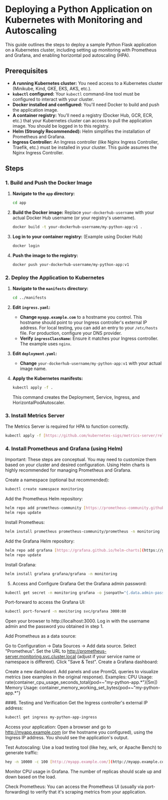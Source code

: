# Deploying a Python Application on Kubernetes with Monitoring and Autoscaling

This guide outlines the steps to deploy a sample Python Flask application on a Kubernetes cluster, including setting up monitoring with Prometheus and Grafana, and enabling horizontal pod autoscaling (HPA).

## Prerequisites

*   **A running Kubernetes cluster:**  You need access to a Kubernetes cluster (Minikube, Kind, GKE, EKS, AKS, etc.).
*   **`kubectl` configured:** Your `kubectl` command-line tool must be configured to interact with your cluster.
*   **Docker installed and configured:** You'll need Docker to build and push the application image.
*   **A container registry:** You'll need a registry (Docker Hub, GCR, ECR, etc.) that your Kubernetes cluster can access to pull the application image.  You should be logged in to this registry.
*   **Helm (Strongly Recommended):**  Helm simplifies the installation of Prometheus and Grafana.
*   **Ingress Controller:** An Ingress controller (like Nginx Ingress Controller, Traefik, etc.) must be installed in your cluster. This guide assumes the Nginx Ingress Controller.


## Steps

### 1. Build and Push the Docker Image

1.  **Navigate to the `app` directory:**

    ```bash
    cd app
    ```

2.  **Build the Docker image:**  Replace `your-dockerhub-username` with your actual Docker Hub username (or your registry's username).

    ```bash
    docker build -t your-dockerhub-username/my-python-app:v1 .
    ```

3.  **Log in to your container registry:** (Example using Docker Hub)

    ```bash
    docker login
    ```

4.  **Push the image to the registry:**

    ```bash
    docker push your-dockerhub-username/my-python-app:v1
    ```

### 2. Deploy the Application to Kubernetes

1.  **Navigate to the `manifests` directory:**

    ```bash
    cd ../manifests
    ```

2.  **Edit `ingress.yaml`:**
    *   **Change `myapp.example.com`** to a hostname you control.  This hostname should point to your Ingress controller's external IP address.  For local testing, you can add an entry to your `/etc/hosts` file.  For production, configure your DNS provider.
    *   **Verify `ingressClassName`:** Ensure it matches your Ingress controller.  The example uses `nginx`.

3.  **Edit `deployment.yaml`:**
    *    **Change**  `your-dockerhub-username/my-python-app:v1` with your actual image name.

4.  **Apply the Kubernetes manifests:**

    ```bash
    kubectl apply -f .
    ```
    This command creates the Deployment, Service, Ingress, and HorizontalPodAutoscaler.

### 3. Install Metrics Server

The Metrics Server is required for HPA to function correctly.

```bash
kubectl apply -f [https://github.com/kubernetes-sigs/metrics-server/releases/latest/download/components.yaml](https://github.com/kubernetes-sigs/metrics-server/releases/latest/download/components.yaml)
```



### 4. Install Prometheus and Grafana (using Helm)
Important: These steps are conceptual.  You may need to customize them based on your cluster and desired configuration.  Using Helm charts is highly recommended for managing Prometheus and Grafana.

Create a namespace (optional but recommended):

```bash
kubectl create namespace monitoring
```
Add the Prometheus Helm repository:

```bash
helm repo add prometheus-community [https://prometheus-community.github.io/helm-charts](https://prometheus-community.github.io/helm-charts)
helm repo update
```
Install Prometheus:

```bash
helm install prometheus prometheus-community/prometheus -n monitoring
```
Add the Grafana Helm repository:

```bash
helm repo add grafana [https://grafana.github.io/helm-charts](https://grafana.github.io/helm-charts)
helm repo update
```

Install Grafana:

```bash
helm install grafana grafana/grafana -n monitoring
```
5. Access and Configure Grafana
Get the Grafana admin password:

```bash
kubectl get secret -n monitoring grafana -o jsonpath="{.data.admin-password}" | base64 --decode ; echo
```
Port-forward to access the Grafana UI:

```bash
kubectl port-forward -n monitoring svc/grafana 3000:80
```

Open your browser to http://localhost:3000.  Log in with the username admin and the password you obtained in step 1.



Add Prometheus as a data source:

Go to Configuration -> Data Sources -> Add data source.
Select "Prometheus".
Set the URL to http://prometheus-server.monitoring.svc.cluster.local (adjust if your service name or namespace is different).
Click "Save & Test".
Create a Grafana dashboard:

Create a new dashboard.
Add panels and use PromQL queries to visualize metrics (see examples in the original response). Examples:
CPU Usage: rate(container_cpu_usage_seconds_total{pod=~"my-python-app.*"}[5m])
Memory Usage: container_memory_working_set_bytes{pod=~"my-python-app.*"}

###6. Testing and Verification
Get the Ingress controller's external IP address:

```bash
kubectl get ingress my-python-app-ingress
```
Access your application: Open a browser and go to http://myapp.example.com (or the hostname you configured), using the Ingress IP address. You should see the application's output.

Test Autoscaling: Use a load testing tool (like hey, wrk, or Apache Bench) to generate traffic:

```bash
hey -n 10000 -c 100 [http://myapp.example.com/](http://myapp.example.com/)
```

Monitor CPU usage in Grafana.  The number of replicas should scale up and down based on the load.


Check Prometheus:  You can access the Prometheus UI (usually via port-forwarding) to verify that it's scraping metrics from your application.
